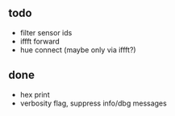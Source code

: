 ## todo 

- filter sensor ids
- iffft forward
- hue connect (maybe only via iffft?)

## done

- hex print 
- verbosity flag, suppress info/dbg messages

